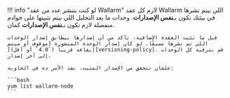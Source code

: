 !!! info "لو كنت بتنشر عدد من عقد Wallarm"
    لازم كل عقد Wallarm اللي بيتم نشرها في بيئتك تكون بـ**نفس الإصدارات**. وحدات ما بعد التحليل اللي بيتم تثبيتها على خوادم منفصلة لازم تكون بـ**نفس الإصدارات** كمان.

    قبل ما تثبت العقدة الإضافية، تأكد من أن إصدارها بيطابق إصدار الوحدات اللي تم نشرها مسبقًا. لو كان إصدار الوحدة المنشورة [موقوف أو سيتم إيقافه قريباً (`4.0` أو أقل)][versioning-policy]، قم بترقية كل الوحدات إلى آخر إصدار.

    علشان تتحقق من الإصدار المثبت، نفذ الأمر ده في الحاوية:

    ```bash
    yum list wallarm-node
    ```